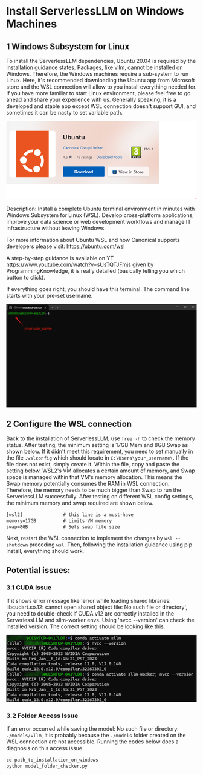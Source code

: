 # Install ServerlessLLM on Windows Machines

## 1 Windows Subsystem for Linux
To install the ServerlessLLM dependencies, Ubuntu 20.04 is required by the installation guidance states. Packages, like vllm, cannot be installed on Windows. Therefore, the Windows machines require a sub-system to run Linux. Here, it's recommended downloading the Ubuntu app from Microsoft store and the WSL connection will allow to you install everything needed for. If you have more familiar to start Linux environment, please feel free to go ahead and share your experience with us. Generally speaking, it is a developed and stable app except WSL connection doesn't support GUI, and sometimes it can be nasty to set variable path.

![alt text](Ubuntu-app.png)

Description:
Install a complete Ubuntu terminal environment in minutes with Windows Subsystem for Linux (WSL). Develop cross-platform applications, improve your data science or web development workflows and manage IT infrastructure without leaving Windows.

For more information about Ubuntu WSL and how Canonical supports developers please visit: https://ubuntu.com/wsl

A step-by-step guidance is available on YT https://www.youtube.com/watch?v=sUsTQTJFmjs given by ProgrammingKnowledge, it is really detailed (basically telling you which button to click).

If everything goes right, you should have this terminal. The command line starts with your pre-set username.

<img src="wsl-terminal.png" alt="Description" width="800"/>


## 2 Configure the WSL connection
Back to the installation of ServerlessLLM, use `free -h` to check the memory status. After testing, the minimum setting is 17GB Mem and 8GB Swap as shown below. If it didn't meet this requirement, you need to set manually in the file `.wslconfig` which should locate in `C:\Users\your_username\`. If the file does not exist, simply create it. Within the file, copy and paste the setting below. WSL2's VM allocates a certain amount of memory, and Swap space is managed within that VM's memory allocation. This means the Swap memory potentially consumes the RAM in WSL connection. Therefore, the memory needs to be much bigger than Swap to run the ServerlessLLM successfully. After testing on different WSL config settings, the minimum memory and swap required are shown below.

    [wsl2]               # this line is a must-have
    memory=17GB          # Limits VM memory
    swap=8GB             # Sets swap file size

Next, restart the WSL connection to implement the changes by `wsl --shutdown` preceding `wsl`. Then, following the installation guidance using pip install, everything should work.

## Potential issues:

### 3.1 CUDA Issue

If it shows error message like 'error while loading shared libraries: libcudart.so.12: cannot open shared object file: No such file or directory', you need to double-check if CUDA v12 are correctly installed in the ServerlessLLM and sllm-worker envs. Using 'nvcc --version' can check the installed version. The correct setting should be looking like this.

![alt text](cuda-version-check.png)

### 3.2 Folder Access Issue

If an error occurred while saving the model: No such file or directory: `./models/vllm`, it is probably because the `./models` folder created on the WSL connection are not accessible.
Running the codes below does a diagnosis on this access issue.

    cd path_to_installation_on_windows
    python model_folder_checker.py